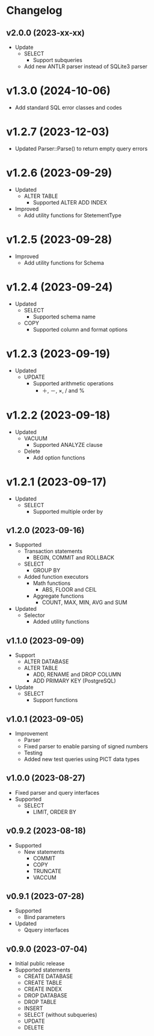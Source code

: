 # Changelog

## v2.0.0 (2023-xx-xx)
- Update
  - SELECT
    - Support subqueries
  - Add new ANTLR parser instead of SQLite3 parser

# v1.3.0 (2024-10-06)
- Add standard SQL error classes and codes

# v1.2.7 (2023-12-03)
- Updated Parser::Parse() to return empty query errors

# v1.2.6 (2023-09-29)
- Updated
  - ALTER TABLE
    - Supported ALTER ADD INDEX
- Improved
  - Add utility functions for StetementType

# v1.2.5 (2023-09-28)
- Improved
  - Add utility functions for Schema 

# v1.2.4 (2023-09-24)
- Updated
  - SELECT
    - Supported schema name
  - COPY
    - Supported column and format options

# v1.2.3 (2023-09-19)
- Updated
  - UPDATE
    - Supported arithmetic operations
      - ＋, －, ×, / and %

# v1.2.2 (2023-09-18)
- Updated
  - VACUUM
    - Supported ANALYZE clause
  - Delete
    - Add option functions

 # v1.2.1 (2023-09-17)
- Updated
  - SELECT
    - Supported multiple order by

## v1.2.0 (2023-09-16)
- Supported
  - Transaction statements
    - BEGIN, COMMIT and ROLLBACK
  - SELECT
    - GROUP BY
  - Added function executors
    - Math functions 
      - ABS, FLOOR and CEIL
    - Aggregate functions
      - COUNT, MAX, MIN, AVG and SUM
- Updated
  - Selector
    - Added utility functions 

## v1.1.0 (2023-09-09)
- Support
  - ALTER DATABASE
  - ALTER TABLE 
    - ADD, RENAME and DROP COLUMN
    - ADD PRIMARY KEY (PostgreSQL)
- Update
  - SELECT
    - Support functions

## v1.0.1 (2023-09-05)
- Improvement
  -  Parser
    -  Fixed parser to enable parsing of signed numbers
    - Testing
    - Added new test queries using PICT data types

## v1.0.0 (2023-08-27)
- Fixed parser and query interfaces
- Supported
  - SELECT
    - LIMIT, ORDER BY

## v0.9.2 (2023-08-18)
- Supported
  - New statements
    - COMMIT
    - COPY
    - TRUNCATE
    - VACCUM

## v0.9.1 (2023-07-28)
- Supported
  - Bind parameters
- Updated
  - Qquery interfaces

## v0.9.0 (2023-07-04)
- Initial public release  
- Supported statements
  - CREATE DATABASE
  - CREATE TABLE
  - CREATE INDEX
  - DROP DATABASE
  - DROP TABLE
  - INSERT
  - SELECT (without subqueries)
  - UPDATE
  - DELETE
